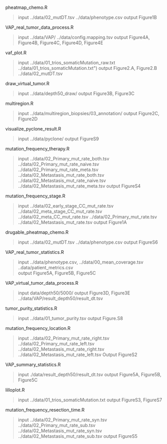 pheatmap_chemo.R
> input         ../data/02_mutDT.tsv
>               ../data/phenotype.csv
> output        Figure1B


VAP_real_tumor_data_process.R
> input         ../data/VAP/
>               ../data/config.mapping.tsv
> output        Figure4A, Figure4B, Figure4C, Figure4D, Figure4E


vaf_plot.R
> input         ../data/01_trios_somaticMutation_raw.txt
>               ../data/01_trios_somaticMutation.txt")
> output        Figure2.A, Figure2.B
>               ../data/02_mutDT.tsv

draw_virtual_tumor.R
> input         ../data/depth50_draw/
> output        Figure3B, Figure3C


multiregion.R
> input         ../data/multiregion_biopsies/03_annotation/
> output        Figure2C, Figure2D

visualize_pyclone_result.R
> input         ../data/pyclone/
> output        FigureS9

mutation_frequency_therapy.R
> input     ../data/02_Primary_mut_rate_both.tsv
>           ../data/02_Primary_mut_rate_naive.tsv
>           ../data/02_Primary_mut_rate_meta.tsv
>           ../data/02_Metastasis_mut_rate_both.tsv
>           ../data/02_Metastasis_mut_rate_naive.tsv
>           ../data/02_Metastasis_mut_rate_meta.tsv
> output    FigureS4

mutation_frequency_stage.R
>input      ../data/02_early_stage_CC_mut_rate.tsv
>           ../data/02_meta_stage_CC_mut_rate.tsv
>           ../data/02_meta_CC_mut_rate.tsv
>           ../data/02_Primary_mut_rate.tsv
>           ../data/02_Metastasis_mut_rate.tsv
> output    Figure1A 


drugable_pheatmap_chemo.R
> input         ../data/02_mutDT.tsv
>               ../data/phenotype.csv
> output        FigureS6


VAP_real_tumor_statistics.R
> input             ../data/phenotype.csv, 
>                   ../data/00_mean_coverage.tsv
>                   ..data/patient_metrics.csv       
> output            Figure5A, Figure5B, Figure5C

VAP_virtual_tumor_data_process.R
> input         data/depth50/5000/
> output        Figure3D, Figure3E
>               ../data/VAP/result_depth50/result_dt.tsv               

tumor_purity_statistics.R
> input   ../data/01_tumor_purity.tsv
> output  Figure.S8 


mutation_frequency_location.R
> input     ../data/02_Primary_mut_rate_right.tsv
>           ../data/02_Primary_mut_rate_left.tsv
>           ../data/02_Metastasis_mut_rate_right.tsv
>           ../data/02_Metastasis_mut_rate_left.tsv
> Output    FigureS2


VAP_summary_statistics.R
> input         ./data/result_depth50/result_dt.tsv
> output        Figure5A, Figure5B, Figure5C


lilloplot.R
> input         ../data/01_trios_somaticMutation.txt
> output        FigureS3, FigureS7

mutation_frequency_resection_time.R
> input     ../data/02_Primary_mut_rate_syn.tsv
>           ../data/02_Primary_mut_rate_sub.tsv
>           ../data/02_Metastasis_mut_rate_syn.tsv
>           ../data/02_Metastasis_mut_rate_sub.tsv
> output    FigureS5


